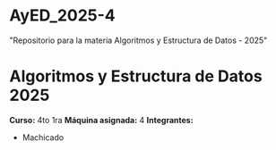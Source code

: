 # AyED_2025-4
"Repositorio para la materia Algoritmos y Estructura de Datos - 2025"
# Algoritmos y Estructura de Datos 2025
**Curso:** 4to 1ra
**Máquina asignada:** 4
**Integrantes:**
- Machicado
